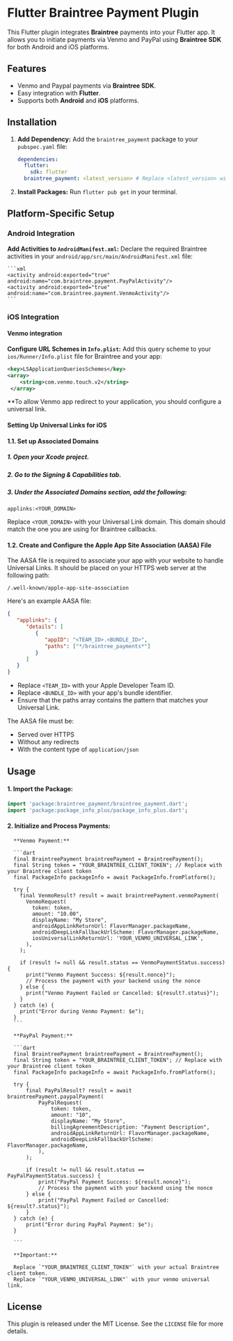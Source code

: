 # **Flutter Braintree Payment Plugin**

This Flutter plugin integrates **Braintree** payments into your Flutter app. It allows you to
initiate payments via Venmo and PayPal using **Braintree SDK** for both Android and iOS platforms.

## Features

- Venmo and Paypal payments via **Braintree SDK**.
- Easy integration with **Flutter**.
- Supports both **Android** and **iOS** platforms.

## Installation

1. **Add Dependency:** Add the `braintree_payment` package to your `pubspec.yaml` file:

   ```yaml
   dependencies:
     flutter:
       sdk: flutter
     braintree_payment: <latest_version> # Replace <latest_version> with the current version
   ```

2. **Install Packages:** Run `flutter pub get` in your terminal.

## Platform-Specific Setup

### Android Integration

**Add Activities to `AndroidManifest.xml`:** Declare the required Braintree activities in your
`android/app/src/main/AndroidManifest.xml` file:

    ```xml
    <activity android:exported="true" android:name="com.braintree.payment.PayPalActivity"/>
    <activity android:exported="true" android:name="com.braintree.payment.VenmoActivity"/>
    ```

### iOS Integration

#### Venmo integration

**Configure URL Schemes in `Info.plist`:** Add this query scheme to your `ios/Runner/Info.plist` file
for Braintree and your app:

   ```xml
   <key>LSApplicationQueriesSchemes</key>
   <array>
       <string>com.venmo.touch.v2</string> 
    </array>
   ```

**To allow Venmo app redirect to your application, you should configure a universal link.
#### Setting Up Universal Links for iOS

#### 1.1. Set up Associated Domains

##### 1. Open your Xcode project.
##### 2. Go to the Signing & Capabilities tab.
##### 3. Under the Associated Domains section, add the following:
   ```
   applinks:<YOUR_DOMAIN>
   ```
Replace `<YOUR_DOMAIN>` with your Universal Link domain. This domain should match the one you are using for Braintree callbacks.

#### 1.2. Create and Configure the Apple App Site Association (AASA) File

The AASA file is required to associate your app with your website to handle Universal Links. It should be placed on your HTTPS web server at the following path:
```
/.well-known/apple-app-site-association
```

Here's an example AASA file:
```json
{
   "applinks": {
      "details": [
         {
            "appID": "<TEAM_ID>.<BUNDLE_ID>",
            "paths": ["*/braintree_payments*"]
         }
      ]
   }
}
```

- Replace `<TEAM_ID>` with your Apple Developer Team ID.
- Replace `<BUNDLE_ID>` with your app's bundle identifier.
- Ensure that the paths array contains the pattern that matches your Universal Link.

The AASA file must be:
- Served over HTTPS
- Without any redirects
- With the content type of `application/json`

## Usage

#### 1. Import the Package:

   ```dart
   import 'package:braintree_payment/braintree_payment.dart';
   import 'package:package_info_plus/package_info_plus.dart';
   ```

#### 2. Initialize and Process Payments:

      **Venmo Payment:**

      ```dart
      final BraintreePayment braintreePayment = BraintreePayment();
      final String token = "YOUR_BRAINTREE_CLIENT_TOKEN"; // Replace with your Braintree client token
      final PackageInfo packageInfo = await PackageInfo.fromPlatform();

      try {
        final VenmoResult? result = await braintreePayment.venmoPayment(
          VenmoRequest(
            token: token,
            amount: "10.00",
            displayName: "My Store",
            androidAppLinkReturnUrl: FlavorManager.packageName,
            androidDeepLinkFallbackUrlScheme: FlavorManager.packageName,
            iosUniversalLinkReturnUrl: 'YOUR_VENMO_UNIVERSAL_LINK',
          ),
        );

        if (result != null && result.status == VenmoPaymentStatus.success) {
          print("Venmo Payment Success: ${result.nonce}");
          // Process the payment with your backend using the nonce
        } else {
          print("Venmo Payment Failed or Cancelled: ${result?.status}");
        }
      } catch (e) {
        print("Error during Venmo Payment: $e");
      }
      ```

      **PayPal Payment:**

      ```dart
      final BraintreePayment braintreePayment = BraintreePayment();
      final String token = "YOUR_BRAINTREE_CLIENT_TOKEN"; // Replace with your Braintree client token
      final PackageInfo packageInfo = await PackageInfo.fromPlatform();

      try {
          final PayPalResult? result = await braintreePayment.paypalPayment(
              PayPalRequest(
                  token: token,
                  amount: "10",
                  displayName: "My Store",
                  billingAgreementDescription: "Payment Description",
                  androidAppLinkReturnUrl: FlavorManager.packageName,
                  androidDeepLinkFallbackUrlScheme: FlavorManager.packageName,
              ),
          );

          if (result != null && result.status == PayPalPaymentStatus.success) {
              print("PayPal Payment Success: ${result.nonce}");
              // Process the payment with your backend using the nonce
          } else {
              print("PayPal Payment Failed or Cancelled: ${result?.status}");
          }
      } catch (e) {
          print("Error during PayPal Payment: $e");
      }

      ```

      **Important:** 

      Replace `"YOUR_BRAINTREE_CLIENT_TOKEN"` with your actual Braintree client token.
      Replace `"YOUR_VENMO_UNIVERSAL_LINK"` with your venmo universal link.

## License

This plugin is released under the MIT License. See the `LICENSE` file for more details.